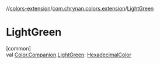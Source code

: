 //[colors-extension](../../index.md)/[com.chrynan.colors.extension](index.md)/[LightGreen](-light-green.md)

# LightGreen

[common]\
val [Color.Companion](../../../colors-core/colors-core/com.chrynan.colors/-color/-companion/index.md).[LightGreen](-light-green.md): [HexadecimalColor](../../../colors-core/colors-core/com.chrynan.colors/-hexadecimal-color/index.md)
